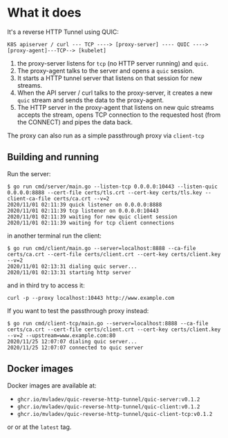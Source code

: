 # What it does

It's a reverse HTTP Tunnel using QUIC:

```text
K8S apiserver / curl --- TCP ----> [proxy-server] ---- QUIC ----> [proxy-agent]---TCP--> [kubelet]
```

1. the proxy-server listens for `tcp` (no HTTP server running) and `quic`.
1. The proxy-agent talks to the server and opens a `quic` session.
1. It starts a HTTP tunnel server that listens on that session for new streams.
1. When the API server / curl talks to the proxy-server, it creates a new `quic` stream and sends the data to the proxy-agent.
1. The HTTP server in the proxy-agent that listens on new quic streams accepts the stream, opens TCP connection to the requested host (from the CONNECT) and pipes the data back.

The proxy can also run as a simple passthrough proxy via `client-tcp`
## Building and running

Run the server:

```console
$ go run cmd/server/main.go --listen-tcp 0.0.0.0:10443 --listen-quic 0.0.0.0:8888 --cert-file certs/tls.crt --cert-key certs/tls.key --client-ca-file certs/ca.crt --v=2
2020/11/01 02:11:39 quick listener on 0.0.0.0:8888
2020/11/01 02:11:39 tcp listener on 0.0.0.0:10443
2020/11/01 02:11:39 waiting for new quic client session
2020/11/01 02:11:39 waiting for tcp client connections
```

in another terminal run the client:

```console
$ go run cmd/client/main.go --server=localhost:8888 --ca-file certs/ca.crt --cert-file certs/client.crt --cert-key certs/client.key --v=2
2020/11/01 02:13:31 dialing quic server...
2020/11/01 02:13:31 starting http server
```

and in third try to access it:

```console
curl -p --proxy localhost:10443 http://www.example.com
```

If you want to test the passthrough proxy instead:

```console
$ go run cmd/client-tcp/main.go --server=localhost:8888 --ca-file certs/ca.crt --cert-file certs/client.crt --cert-key certs/client.key --v=2 --upstream=www.example.com:80
2020/11/25 12:07:07 dialing quic server...
2020/11/25 12:07:07 connected to quic server
```

## Docker images

Docker images are available at:

- `ghcr.io/mvladev/quic-reverse-http-tunnel/quic-server:v0.1.2`
- `ghcr.io/mvladev/quic-reverse-http-tunnel/quic-client:v0.1.2`
- `ghcr.io/mvladev/quic-reverse-http-tunnel/quic-client-tcp:v0.1.2`

or or at the `latest` tag.
